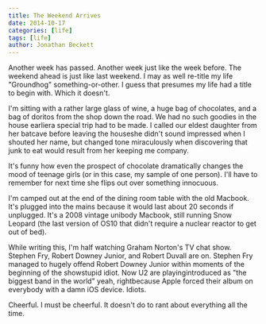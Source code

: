 ```yaml
---
title: The Weekend Arrives
date: 2014-10-17
categories: [life]
tags: [life]
author: Jonathan Beckett
---
```


Another week has passed. Another week just like the week before. The weekend ahead is just like last weekend. I may as well re-title my life "Groundhog" something-or-other. I guess that presumes my life had a title to begin with. Which it doesn't.

I'm sitting with a rather large glass of wine, a huge bag of chocolates, and a bag of doritos from the shop down the road. We had no such goodies in the house earliera special trip had to be made. I called our eldest daughter from her batcave before leaving the houseshe didn't sound impressed when I shouted her name, but changed tone miraculously when discovering that junk to eat would result from her keeping me company.

It's funny how even the prospect of chocolate dramatically changes the mood of teenage girls (or in this case, my sample of one person). I'll have to remember for next time she flips out over something innocuous.

I'm camped out at the end of the dining room table with the old Macbook. It's plugged into the mains because it would last about 20 seconds if unplugged. It's a 2008 vintage unibody Macbook, still running Snow Leopard (the last version of OS10 that didn't require a nuclear reactor to get out of bed).

While writing this, I'm half watching Graham Norton's TV chat show. Stephen Fry, Robert Downey Junior, and Robert Duvall are on. Stephen Fry managed to hugely offend Robert Downey Junior within moments of the beginning of the showstupid idiot. Now U2 are playingintroduced as "the biggest band in the world" yeah, rightbecause Apple forced their album on everybody with a damn iOS device. Idiots.

Cheerful. I must be cheerful. It doesn't do to rant about everything all the time.